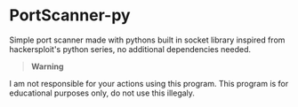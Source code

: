 # PortScanner-py
Simple port scanner made with pythons built in socket library inspired from hackersploit's python series, no additional dependencies needed. 

> __Warning__
>
I am not responsible for your actions using this program. This program is for educational purposes only, do not use this illegaly. 
